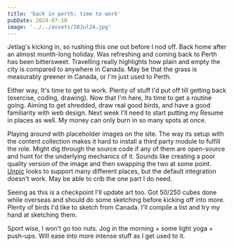 ```yaml
---
title: 'back in perth; time to work'
pubDate: 2024-07-10
image: '../../assets/10Jul24.jpg'
---
```

Jetlag's kicking in, so rushing this one out before I nod off. Back home after an almost month-long holiday. Was refreshing and coming back to Perth has been bittersweet. Travelling really highlights how plain and empty the city is compared to anywhere in Canada. May be that the grass is measurably greener in Canada, or I'm just used to Perth.

Either way, It's time to get to work. Plenty of stuff I'd put off till getting back (exercise, coding, drawing). Now that I'm here, Its time to get a routine going. Aiming to get shredded, draw real good birds, and have a good familiarity with web design. Next week I'll need to start putting my Resume in places as well. My money can only burn in so many spots at once.

Playing around with placeholder images on the site. The way its setup with the content collection makes it hard to install a third party module to fulfill the role. Might dig through the source code if any of them are open-source and hunt for the underlying mechanics of it. Sounds like creating a poor quality version of the image and then swapping the two at some point. [Unpic](https://unpic.pics/) looks to support many different places, but the default integration doesn't work. May be able to crib the one part I do need.

Seeing as this is a checkpoint I'll update art too. Got 50/250 cubes done while overseas and should do some sketching before kicking off into more. Plenty of birds I'd like to sketch from Canada. I'll compile a list and try my hand at sketching them.

Sport wise, I won't go too nuts. Jog in the morning + some light yoga + push-ups. Will ease into more intense stuff as I get used to it.